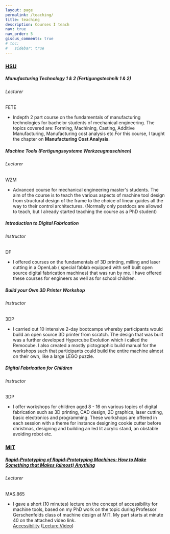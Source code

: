 ```yaml
---
layout: page
permalink: /teaching/
title: teaching
description: Courses I teach
nav: true
nav_order: 5
giscus_comments: true
# toc:
#   sidebar: true
---
```


<h3 style="color: #4b9cd3;" id="HSU"><a href="https://www.hsu-hh.de/">HSU</a></h3>
<!-- Manufacturing Technology 1 & 2 -->
<div class="card mt-3">
  <div class="p-3">
    <div class="row">
      <div class="col-sm-10">
        <h5 id="comp311" class="card-title">Manufacturing Technology 1 & 2 (Fertigungstechnik 1 & 2)</h5>
        <h6 class="card-subtitle font-italic">Lecturer</h6>
      </div>
      <div class="col-sm-2 text-sm-right">
        <span class="badge">
          FETE
        </span>
      </div>
    </div>
    <ul class="card-text font-weight-light list-group list-group-flush">
      <li class="list-group-item">
        <div class="row">
          <div class="col-sm-9">
            Indepth 2 part course on the fundamentals of manufacturing technologies for bachelor students of mechanical engineering. The topics covered are: Forming, Machining, Casting, Additive Manufacturing, Manufacturing cost analysis etc.For this course, I taught the chapter on <strong>Manufacturing Cost Analysis</strong>.
          </div>
<!--           <div class="col-sm-3">
            <a href="/projects/mips-emulator">MIPS Emulator</a>&nbsp;(<a href="https://github.com/madiali/mips-emulator">GitHub</a>)
          </div> -->
        </div>
      </li>
    </ul>
  </div>
</div>

<!-- Machine Tools -->
<div class="card mt-3">
  <div class="p-3">
    <div class="row">
      <div class="col-sm-10">
        <h5 id="comp311" class="card-title">Machine Tools (Fertigungssysteme Werkzeugmaschinen) </h5>
        <h6 class="card-subtitle font-italic">Lecturer</h6>
      </div>
      <div class="col-sm-2 text-sm-right">
        <span class="badge">
          WZM
        </span>
      </div>
    </div>
    <ul class="card-text font-weight-light list-group list-group-flush">
      <li class="list-group-item">
        <div class="row">
          <div class="col-sm-9">
            Advanced course for mechanical engineering master's students. The aim of the course is to teach the various aspects of machine tool design from structural design of the frame to the choice of linear guides all the way to their control architectures. (Normally only postdocs are allowed to teach, but I already started teaching the course as a PhD student)
          </div>
        </div>
      </li>
    </ul>
  </div>
</div>

<!-- Digital Fabrication -->
<div class="card mt-3">
  <div class="p-3">
    <div class="row">
      <div class="col-sm-10">
        <h5 id="comp311" class="card-title">Introduction to Digital Fabrication </h5>
        <h6 class="card-subtitle font-italic">Instructor</h6>
      </div>
      <div class="col-sm-2 text-sm-right">
        <span class="badge">
          DF
        </span>
      </div>
    </div>
    <ul class="card-text font-weight-light list-group list-group-flush">
      <li class="list-group-item">
        <div class="row">
          <div class="col-sm-9">
            I offered courses on the fundamentals of 3D printing, milling and laser cutting in a OpenLab ( special fablab equipped with self built open source digital fabrication machines) that was run by me. I have offered these courses for engineers as well as for school children.
          </div>
        </div>
      </li>
    </ul>
  </div>
</div>

<!-- 3D Printer Building -->
<div class="card mt-3">
  <div class="p-3">
    <div class="row">
      <div class="col-sm-10">
        <h5 id="comp311" class="card-title"> Build your Own 3D Printer Workshop </h5>
        <h6 class="card-subtitle font-italic">Instructor</h6>
      </div>
      <div class="col-sm-2 text-sm-right">
        <span class="badge">
          3DP
        </span>
      </div>
    </div>
    <ul class="card-text font-weight-light list-group list-group-flush">
      <li class="list-group-item">
        <div class="row">
          <div class="col-sm-9">
            I carried out 10 intensive 2-day bootcamps whereby participants would build an open source 3D printer from scratch. The design that was built was a further developed Hypercube Evolution which i called the Remocube. I also created a mostly pictographic build manual for the workshops such that participants could build the entire machine almost on their own, like a large LEGO puzzle.
          </div>
        </div>
      </li>
    </ul>
  </div>
</div>

<!-- Digital Fabrication for Children -->
<div class="card mt-3">
  <div class="p-3">
    <div class="row">
      <div class="col-sm-10">
        <h5 id="comp311" class="card-title"> Digital Fabrication for Children </h5>
        <h6 class="card-subtitle font-italic">Instructor</h6>
      </div>
      <div class="col-sm-2 text-sm-right">
        <span class="badge">
          3DP
        </span>
      </div>
    </div>
    <ul class="card-text font-weight-light list-group list-group-flush">
      <li class="list-group-item">
        <div class="row">
          <div class="col-sm-9">
            I offer workshops for children aged 8 - 16 on various topics of digital fabrication such as 3D printing, CAD design, 2D graphics, laser cutting, basic electronics and programming. These workshops are offered in each session with a theme for instance designing cookie cutter before christmas, designing and building an led lit acrylic stand, an obstable avoiding robot etc.
          </div>
        </div>
      </li>
    </ul>
  </div>
</div>

<h3 style="color: #4b9cd3;" id="MIT"><a href="https://www.mit.edu/">MIT</a></h3>
<!-- Rapid-Prototyping of Rapid-Prototyping Machines -->
<div class="card mt-3">
  <div class="p-3">
    <div class="row">
      <div class="col-sm-10">
        <h5 id="comp311" class="card-title"><a href="https://cba.mit.edu/classes/865.24/topics/usability_acc_sus/book/home.html"> Rapid-Prototyping of Rapid-Prototyping Machines:
How to Make Something that Makes (almost) Anything</a></h5>
        <h6 class="card-subtitle font-italic">Lecturer</h6>
      </div>
      <div class="col-sm-2 text-sm-right">
        <span class="badge">
          MAS.865
        </span>
      </div>
    </div>
    <ul class="card-text font-weight-light list-group list-group-flush">
      <li class="list-group-item">
        <div class="row">
          <div class="col-sm-9">
            I gave a short (10 minutes) lecture on the concept of accessibility for machine tools, based on my PhD work on the topic during Professor Gerschenfelds class of machine design at MIT. My part starts at minute 40 on the attached video link.
          </div>
          <div class="col-sm-3">
            <a href="https://fab.cba.mit.edu/classes/865.24/topics/usability_acc_sus/book/accessibility.html">Accessibility</a>&nbsp;(<a href="https://vimeo.com/944675088">Lecture Video</a>)        
          </div>
        </div>
      </li>
    </ul>
  </div>
</div>